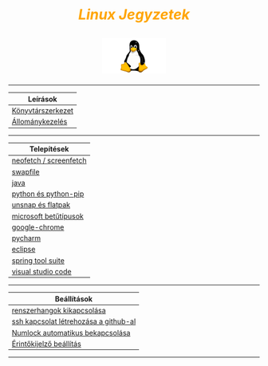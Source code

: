 <h1 align="center">
    <span style="color:orange;"><em>Linux Jegyzetek</em></span>
</h1>
<h2 align="center">
    <img src=".pictures/linux-logo.png" width="128" alt="tux"/>
</h2>

---

<table align="center">
	<thead>
		<tr>
			<th>Leírások</th>
		</tr>
	</thead>
	<tbody>
		<tr>
			<td>
				<a href=".contents/directory-structure.md">Könyvtárszerkezet</a>
			</td>
		</tr>
		<tr>
			<td>
				<a href=".contents/stock-management.md">Állománykezelés</a>
			</td>
		</tr>
	</tbody>
</table>

---

<table align="center">
	<thead>
		<tr>
			<th>Telepítések</th>
		</tr>
	</thead>
	<tbody>
		<tr>
			<td>
				<a href=".contents/neofetch-screenfetch.md">neofetch / screenfetch</a>
			</td>
		</tr>
		<tr>
			<td>
				<a href=".contents/swapfile.md">swapfile</a>
			</td>
		</tr>
		<tr>
			<td>
				<a href=".contents/java.md">java</a>
			</td>
		</tr>
		<tr>
			<td>
				<a href=".contents/python.md">python és python-pip</a>
			</td>
		</tr>
		<tr>
			<td>
				<a href=".contents/unsnap-flatpak.md">unsnap és flatpak</a>
			</td>
		</tr>
		<tr>
			<td>
				<a href=".contents/ms-fonts.md">microsoft betűtípusok</a>
			</td>
		</tr>
		<tr>
			<td>
				<a href=".contents/google-chrome.md">google-chrome</a>
			</td>
		</tr>
		<tr>
			<td>
				<a href=".contents/pycharm.md">pycharm</a>
			</td>
		</tr>
		<tr>
			<td>
				<a href=".contents/eclipse.md">eclipse</a>
			</td>
		</tr>
		<tr>
			<td>
				<a href=".contents/spring-tool-suite.md">spring tool suite</a>
			</td>
		</tr>
		<tr>
			<td>
				<a href=".contents/visual-studio-code.md">visual studio code</a>
			</td>
		</tr>
	</tbody>
</table>

---

<table align="center">
	<thead>
		<tr>
			<th>Beállítások</th>
		</tr>
	</thead>
	<tbody>
		<tr>
			<td>
				<a href=".contents/beep-off.md">renszerhangok kikapcsolása</a>
			</td>
		</tr>
		<tr>
			<td>
				<a href=".contents/ssh-git.md">ssh kapcsolat létrehozása a github-al</a>
			</td>
		</tr>
		<tr>
			<td>
				<a href=".contents/numlock.md">Numlock automatikus bekapcsolása</a>
			</td>
		</tr>
		<tr>
			<td>
				<a href=".contents/touchscreen.md">Érintőkijelző beállítás</a>
			</td>
		</tr>
	</tbody>
</table>

---
